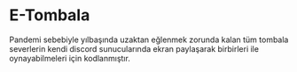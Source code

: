 # E-Tombala

Pandemi sebebiyle yılbaşında uzaktan eğlenmek zorunda kalan tüm tombala severlerin kendi discord sunucularında ekran paylaşarak birbirleri ile oynayabilmeleri için kodlanmıştır.
